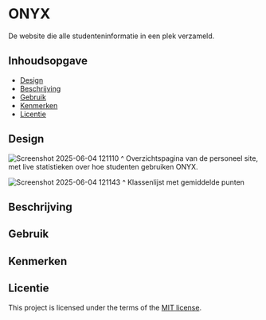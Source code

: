 
# ONYX
De website die alle studenteninformatie in een plek verzameld.

## Inhoudsopgave

  * [Design](#design)
  * [Beschrijving](#beschrijving)
  * [Gebruik](#gebruik)
  * [Kenmerken](#kenmerken)
  * [Licentie](#licentie)

## Design

![Screenshot 2025-06-04 121110](https://github.com/user-attachments/assets/1e08e1dc-9542-4c89-a649-0615733cc39a)
^ Overzichtspagina van de personeel site, met live statistieken over hoe studenten gebruiken ONYX.

![Screenshot 2025-06-04 121143](https://github.com/user-attachments/assets/06112de4-ba68-485d-975f-a7aac6519956)
^ Klassenlijst met gemiddelde punten

## Beschrijving
<!-- Bij Beschrijving staat kort beschreven wat voor project het is en wat je hebt gemaakt -->
<!-- Voeg een mooie poster visual toe 📸 -->
<!-- Voeg een link toe naar Github Pages 🌐-->

## Gebruik
<!-- Bij Gebruik staat de user story, hoe het werkt en wat je er mee kan. -->

## Kenmerken
<!-- Bij Kenmerken staat welke technieken zijn gebruikt en hoe. Wat is de HTML structuur? Wat zijn de belangrijkste dingen in CSS? Wat is er met JS gedaan en hoe? Misschien heb je iets met NodeJS gedaan, of heb je een framwork of library gebruikt? -->

## Licentie

This project is licensed under the terms of the [MIT license](./LICENSE).
